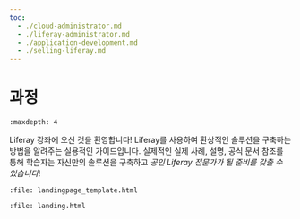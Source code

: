 ```yaml
---
toc:
  - ./cloud-administrator.md
  - ./liferay-administrator.md
  - ./application-development.md
  - ./selling-liferay.md
---
```

# 과정

```{toctree}
:maxdepth: 4
```

Liferay 강좌에 오신 것을 환영합니다! Liferay를 사용하여 환상적인 솔루션을 구축하는 방법을 알려주는 실용적인 가이드입니다. 실제적인 실제 사례, 설명, 공식 문서 참조를 통해 학습자는 자신만의 솔루션을 구축하고 _공인 Liferay 전문가가 될 준비를 갖출 수 있습니다_!

```{raw} html
:file: landingpage_template.html
```

```{raw} html
:file: landing.html
```
